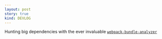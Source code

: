 ```yaml
---
layout: post
story: true
kind: DEVLOG
---
```


Hunting big dependencies with the ever invaluable [`webpack-bundle-analyzer`](https://www.npmjs.com/package/webpack-bundle-analyzer)

